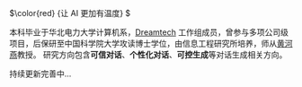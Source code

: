 $\color{red} {让 AI 更加有温度} $

本科毕业于华北电力大学计算机系，[Dreamtech](https://www.dreamtech.team) 工作组成员，曾参与多项公司级项目，后保研至中国科学院大学攻读博士学位，由信息工程研究所培养，师从[黄河燕](https://baike.baidu.com/item/黃河燕/9458775)教授。
研究方向包含**可信对话**、**个性化对话**、**可控生成**等对话生成相关方向。

持续更新完善中...

